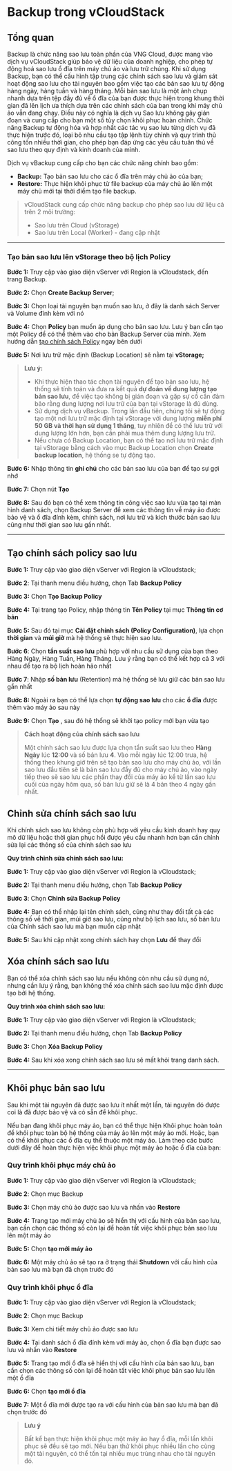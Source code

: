 # Backup trong vCloudStack

## Tổng quan

Backup là chức năng sao lưu toàn phần của VNG Cloud, được mang vào dịch vụ vCloudStack giúp bảo vệ dữ liệu của doanh nghiệp, cho phép tự động hoá sao lưu ổ đĩa trên máy chủ ảo và lưu trữ chúng. Khi sử dụng Backup, bạn có thể cấu hình tập trung các chính sách sao lưu và giám sát hoạt động sao lưu cho tài nguyên bao gồm việc tạo các bản sao lưu tự động hàng ngày, hàng tuần và hàng tháng. Mỗi bản sao lưu là một ảnh chụp nhanh dựa trên tệp đầy đủ về ổ đĩa của bạn được thực hiện trong khung thời gian đã lên lịch ưa thích dựa trên các chính sách của bạn trong khi máy chủ ảo vẫn đang chạy. Điều này có nghĩa là dịch vụ Sao lưu không gây gián đoạn và cung cấp cho bạn một số tùy chọn khôi phục hoàn chỉnh. Chức năng Backup tự động hóa và hợp nhất các tác vụ sao lưu từng dịch vụ đã thực hiện trước đó, loại bỏ nhu cầu tạo tập lệnh tùy chỉnh và quy trình thủ công tốn nhiều thời gian, cho phép bạn đáp ứng các yêu cầu tuân thủ về sao lưu theo quy định và kinh doanh của mình.

Dịch vụ vBackup cung cấp cho bạn các chức năng chính bao gồm:

* **Backup:** Tạo bản sao lưu cho các ổ đĩa trên máy chủ ảo của bạn;
* **Restore:** Thực hiện khôi phục từ file backup của máy chủ ảo lên một máy chủ mới tại thời điểm tạo file backup.

> vCloudStack cung cấp chức năng backup cho phép sao lưu dữ liệu cả trên 2 môi trường:
>
> * Sao lưu trên Cloud (vStorage)
> * Sao lưu trên Local (Worker) - đang cập nhật

***

### **Tạo bản sao lưu lên vStorage theo bộ lịch Policy**  

**Bước 1:** Truy cập vào giao diện vServer với Region là vCloudstack, đến trang Backup.

**Bước 2:** Chọn **Create Backup Server**;

**Bước 3:** Chọn loại tài nguyên bạn muốn sao lưu, ở đây là danh sách Server và Volume đính kèm với nó

**Bước 4:** Chọn **Policy** bạn muốn áp dụng cho bản sao lưu. Lưu ý bạn cần tạo một Policy để có thể thêm vào cho bản Backup Server của mình. Xem hướng dẫn [tạo chính sách Policy](https://docs.vngcloud.vn/vng-cloud-document/vn/vcloudstack/bat-dau-voi-vcloudstack/backup-trong-vcloudstack#tao-chinh-sach-policy-sao-luu) ngay bên dưới

**Bước 5:** Nơi lưu trữ mặc định (Backup Location) sẽ nằm tại **vStorage;**

> **Lưu ý:**
>
> * Khi thực hiện thao tác chọn tài nguyên để tạo bản sao lưu, hệ thống sẽ tính toán và đưa ra kết quả **dự đoán về dung lượng tạo bản sao lưu**, để việc tạo không bị gián đoạn và gặp sự cố cần đảm bảo rằng dung lượng nơi lưu trữ của bạn tại vStorage là đủ dùng.
> * Sử dụng dịch vụ vBackup. Trong lần đầu tiên, chúng tôi sẽ tự động tạo một nơi lưu trữ mặc định tại vStorage với dung lượng **miễn phí 50 GB và thời hạn sử dụng 1 tháng**, tuy nhiên để có thể lưu trữ với dung lượng lớn hơn, bạn cần phải mua thêm dung lượng lưu trữ. 
> * Nếu chưa có Backup Location, bạn có thể tạo nơi lưu trữ mặc định tại vStorage bằng cách vào mục Backup Location chọn **Create backup location**, hệ thống se tự động tạo.

**Bước 6:** Nhập thông tin **ghi chú** cho các bản sao lưu của bạn để tạo sự gợi nhớ 

**Bước 7:** Chọn nút **Tạo** 

**Bước 8:** Sau đó bạn có thể xem thông tin công việc sao lưu vừa tạo tại màn hình danh sách, chọn Backup Server để xem các thông tin về máy ảo được bảo vệ và ổ đĩa đính kèm, chính sách, nơi lưu trữ và kích thước bản sao lưu cũng như thời gian sao lưu gần nhất.

***

## Tạo chính sách policy sao lưu

**Bước 1:** Truy cập vào giao diện vServer với Region là vCloudstack;

**Bước 2**: Tại thanh menu điều hướng, chọn Tab **Backup Policy**

**Bước 3:** Chọn **Tạo Backup Policy**

**Bước 4:** Tại trang tạo Policy, nhập thông tin **Tên Policy** tại mục **Thông tin cơ bản**

**Bước 5:** Sau đó tại mục **Cài đặt chính sách (Policy Configuration)**, lựa chọn **thời gian** và **múi giờ** mà hệ thống sẽ thực hiện sao lưu.

**Bước 6**: Chọn **tần suất sao lưu** phù hợp với nhu cầu sử dụng của bạn theo Hàng Ngày, Hàng Tuần, Hàng Tháng. Lưu ý rằng bạn có thể kết hợp cả 3 với nhau để tạo ra bộ lịch hoàn hảo nhất

**Bước 7**: Nhập **số bản lưu** (Retention) mà hệ thống sẽ lưu giữ các bản sao lưu gần nhất

**Bước 8:** Ngoài ra bạn có thể lựa chọn **tự động sao lưu** cho các **ổ đĩa** được thêm vào máy ảo sau này

**Bước 9:** Chọn **Tạo** , sau đó hệ thống sẽ khởi tạo policy mới bạn vừa tạo

> **Cách hoạt động của chính sách sao lưu**
>
> Một chính sách sao lưu được lựa chọn tần suất sao lưu theo **Hàng Ngày** lúc **12:00** và số bản lưu **4**. Vào mỗi ngày lúc 12:00 trưa, hệ thống theo khung giờ trên sẽ tạo bản sao lưu cho máy chủ ảo, với lần sao lưu đầu tiên sẽ là bản sao lưu đầy đủ cho máy chủ ảo, vào ngày tiếp theo sẽ sao lưu các phần thay đổi của máy ảo kể từ lần sao lưu cuối của ngày hôm qua, số bản lưu giữ sẽ là 4 bản theo 4 ngày gần nhất.

## **Chỉnh sửa chính sách sao lưu** 

Khi chính sách sao lưu không còn phù hợp với yêu cầu kinh doanh hay quy mô dữ liệu hoặc thời gian phục hồi được yêu cầu nhanh hơn bạn cần chỉnh sửa lại các thông số của chính sách sao lưu

**Quy trình chỉnh sửa chính sách sao lưu:**

**Bước 1:** Truy cập vào giao diện vServer với Region là vCloudstack;

**Bước 2:** Tại thanh menu điều hướng, chọn Tab **Backup Policy**

**Bước 3**: Chọn **Chỉnh sửa Backup Policy**

**Bước 4:** Bạn có thể nhập lại tên chính sách, cũng như thay đổi tất cả các thông số về thời gian, múi giờ sao lưu, cũng như bộ lịch sao lưu, số bản lưu của Chính sách sao lưu mà bạn muốn cập nhật

**Bước 5:** Sau khi cập nhật xong chính sách hay chọn **Lưu** để thay đổi

## **Xóa chính sách sao lưu** 

Bạn có thể xóa chính sách sao lưu nếu không còn nhu cầu sử dụng nó, nhưng cần lưu ý rằng, bạn không thể xóa chính sách sao lưu mặc định được tạo bởi hệ thống.

**Quy trình xóa chính sách sao lưu:**

**Bước 1:** Truy cập vào giao diện vServer với Region là vCloudstack;

**Bước 2:** Tại thanh menu điều hướng, chọn Tab **Backup Policy**

**Bước 3:** Chọn **Xóa Backup Policy**

**Bước 4:** Sau khi xóa xong chính sách sao lưu sẽ mất khỏi trang danh sách.

***

## Khôi phục bản sao lưu

Sau khi một tài nguyên đã được sao lưu ít nhất một lần, tài nguyên đó được coi là đã được bảo vệ và có sẵn để khôi phục.

Nếu bạn đang khôi phục máy ảo, bạn có thể thực hiện Khôi phục hoàn toàn để khôi phục toàn bộ hệ thống của máy ảo lên một máy ảo mới. Hoặc, bạn có thể khôi phục các ổ đĩa cụ thể thuộc một máy ảo. Làm theo các bước dưới đây để hoàn thực hiện việc khôi phục một máy ảo hoặc ổ đĩa của bạn:

### **Quy trình khôi phục máy chủ ảo** 

**Bước 1:** Truy cập vào giao diện vServer với Region là vCloudstack;

**Bước 2**: Chọn mục Backup

**Bước 3:** Chọn máy chủ ảo được sao lưu và nhấn vào **Restore**

**Bước 4:** Trang tạo mới máy chủ ảo sẽ hiển thị với cấu hình của bản sao lưu, bạn cần chọn các thông số còn lại để hoàn tất việc khôi phục bản sao lưu lên một máy ảo

**Bước 5:** Chọn **tạo mới máy ảo** 

**Bước 6:** Một máy chủ ảo sẽ tạo ra ở trạng thái **Shutdown** với cấu hình của bản sao lưu mà bạn đã chọn trước đó

### **Quy trình khôi phục ổ đĩa** 

**Bước 1:** Truy cập vào giao diện vServer với Region là vCloudstack;

**Bước 2**: Chọn mục Backup

**Bước 3:** Xem chi tiết máy chủ ảo được sao lưu

**Bước 4:** Tại danh sách ổ đĩa đính kèm với máy ảo, chọn ổ đĩa bạn được sao lưu và nhấn vào **Restore**

**Bước 5:** Trang tạo mới ổ đĩa sẽ hiển thị với cấu hình của bản sao lưu, bạn cần chọn các thông số còn lại để hoàn tất việc khôi phục bản sao lưu lên một ổ đĩa

**Bước 6:** Chọn **tạo mới ổ đĩa**

**Bước 7:** Một ổ đĩa mới được tạo ra với cấu hình của bản sao lưu mà bạn đã chọn trước đó

> **Lưu ý**
>
> Bất kể bạn thực hiện khôi phục một máy ảo hay ổ đĩa, mỗi lần khôi phục sẽ đều sẽ tạo mới. Nếu bạn thử khôi phục nhiều lần cho cùng một tài nguyên, có thể tồn tại nhiều mục trùng nhau cho tài nguyên đó.
